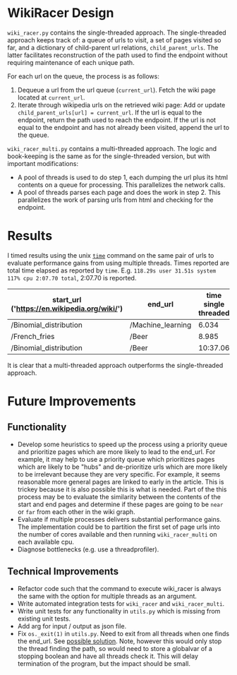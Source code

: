 # WikiRacer Design

`wiki_racer.py` contains the single-threaded approach. The single-threaded approach keeps track of: a queue of urls to visit, a set of pages visited so far, and a dictionary of child-parent url relations, `child_parent_urls`. The latter facilitates reconstruction of the path used to find the endpoint without requiring maintenance of each unique path.

For each url on the queue, the process is as follows:

1. Dequeue a url from the url queue (`current_url`). Fetch the wiki page located at `current_url`.
2. Iterate through wikipedia urls on the retrieved wiki page: Add or update `child_parent_urls[url] = current_url`. If the url is equal to the endpoint, return the path used to reach the endpoint. If the url is not equal to the endpoint and has not already been visited, append the url to the queue.

`wiki_racer_multi.py` contains a multi-threaded approach. The logic and book-keeping is the same as for the single-threaded version, but with important modifications:

* A pool of threads is used to do step 1, each dumping the url plus its html contents on a queue for processing. This parallelizes the network calls.
* A pool of threads parses each page and does the work in step 2. This parallelizes the work of parsing urls from html and checking for the endpoint.

# Results

I timed results using the unix [`time`](https://developer.apple.com/legacy/library/documentation/Darwin/Reference/ManPages/man1/time.1.html) command on the same pair of urls to evaluate performance gains from using multiple threads. Times reported are total time elapsed as reported by `time`. E.g. `118.29s user 31.51s system 117% cpu 2:07.70 total`, 2:07.70 is reported.

| start_url ('https://en.wikipedia.org/wiki/')                                          | end_url                                        | time single threaded | path single threaded | time multi threaded | path multi threaded |
|-----------------------------------------------------|------------------------------------------------|----------------------|----------------------|---------------------|---------------------|
| /Binomial_distribution | /Machine_learning | 6.034                | 5                    | 3.820               | 5                   |
| /French_fries          | /Beer             | 8.985                | 2                    | 4.922               | 2                   |
| /Binomial_distribution | /Beer             | 10:37.06             | 4                    | 2:07.70             | 4                   |


It is clear that a multi-threaded approach outperforms the single-threaded approach.


# Future Improvements

## Functionality

* Develop some heuristics to speed up the process using a priority queue and prioritize pages which are more likely to lead to the end_url. For example, it may help to use a priority queue which prioritizes pages which are likely to be "hubs" and de-prioritize urls which are more likely to be irrelevant because they are very specific. For example, it seems reasonable more general pages are linked to early in the article. This is trickey because it is also possible this is what is needed. Part of the this process may be to evaluate the similarity between the contents of the start and end pages and determine if these pages are going to be `near` or `far` from each other in the wiki graph.
* Evaluate if multiple processes delivers substantial performance gains. The implementation could be to partition the first set of page urls into the number of cores available and then running `wiki_racer_multi` on each available cpu.
* Diagnose bottlenecks (e.g. use a threadprofiler).

## Technical Improvements

* Refactor code such that the command to execute wiki_racer is always the same with the option for multiple threads as an argument.
* Write automated integration tests for `wiki_racer` and `wiki_racer_multi`.
* Write unit tests for any functionality in `utils.py` which is missing from existing unit tests.
* Add arg for input / output as json file.
* Fix `os._exit(1)` in `utils.py`. Need to exit from all threads when one finds the end_url. See [possible solution](http://stackoverflow.com/questions/323972/is-there-any-way-to-kill-a-thread-in-python). Note, however this would only stop the thread finding the path, so would need to store a globalvar of a stopping boolean and have all threads check it. This will delay termination of the program, but the impact should be small.

